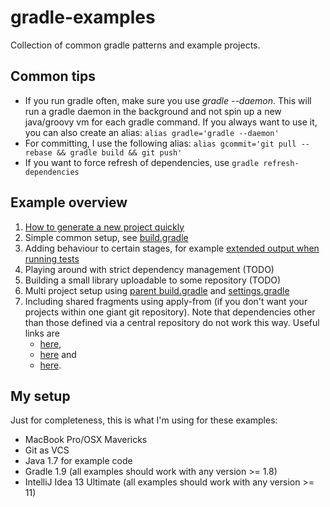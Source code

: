 # gradle-examples

Collection of common gradle patterns and example projects.

## Common tips
* If you run gradle often, make sure you use *gradle --daemon*. This will run a gradle daemon in the background and not spin up a new java/groovy vm for each gradle command. If you always want to use it, you can also create an alias: `alias gradle='gradle --daemon'`
*  For committing, I use the following alias: `alias gcommit='git pull --rebase && gradle build && git push'`
* If you want to force refresh of dependencies, use `gradle refresh-dependencies`
  
## Example overview
1. [How to generate a new project quickly](/generateNewProject/build.gradle)
2. Simple common setup, see [build.gradle](./build.gradle)
3. Adding behaviour to certain stages, for example [extended output when running tests](./extendedTestOutput/build.gradle)
4. Playing around with strict dependency management (TODO)
5. Building a small library uploadable to some repository (TODO)
6. Multi project setup using [parent build.gradle](multiModuleBuildUsingParentBuildFile/build.gradle) and [settings.gradle](multiModuleBuildUsingParentBuildFile/settings.gradle)
7. Including shared fragments using apply-from (if you don't want your projects within one giant git repository). Note that dependencies other than those defined via a central repository do not work this way.
    Useful links are
    * [here](http://www.gradle.org/docs/current/userguide/tutorial_this_and_that.html),
    * [here](https://stackoverflow.com/questions/18715137/extract-common-methods-from-gradle-build-script) and
    * [here](http://forums.gradle.org/gradle/topics/usage_of_apply_from_in_buildscript_scope).

## My setup
Just for completeness, this is what I'm using for these examples:
* MacBook Pro/OSX Mavericks
* Git as VCS
* Java 1.7 for example code
* Gradle 1.9 (all examples should work with any version >= 1.8)
* IntelliJ Idea 13 Ultimate (all examples should work with any version >= 11)
